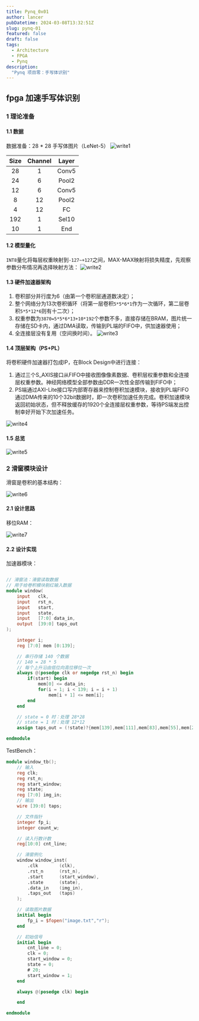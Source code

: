 ```yaml
---
title: Pynq_0x01
author: lancer
pubDatetime: 2024-03-08T13:32:51Z
slug: pynq-01
featured: false
draft: false
tags:
  - Architecture
  - FPGA
  - Pynq
description:
  "Pynq 项目零：手写体识别"
---
```



## fpga 加速手写体识别

### 1 理论准备

#### 1.1 数据

数据准备：28 * 28 手写体图片（LeNet-5）
![write1](../../assets/images/pynq/pynq1-write1.png)

  |Size  |Channel   |Layer|
  |:---:|:------:|:-----:|
  |28   |  1     |Conv5 |
  |24   |  6     |Pool2 |
  |12   |  6     |Conv5 |
  |8    |  12     |Pool2|
  |4    |  12     |  FC |
  |192  |  1      |Sel10 |
  |10   |  1     | End  |



#### 1.2 模型量化
`INT8`量化将每层权重映射到`-127~+127`之间，MAX-MAX映射将损失精度，先观察参数分布情况再选择映射方法：
![write2](../../assets/images/pynq/pynq1-write2.png)



#### 1.3 硬件加速器架构

1. 卷积部分并行度为6（由第一个卷积层通道数决定）；
2. 整个网络分为13次卷积循环（将第一层卷积`5*5*6*1`作为一次循环，第二层卷积`5*5*12*6`则有十二次）；
3. 权重参数为`3870=5*5*6*13+10*192`个参数不多，直接存储在BRAM，图片统一存储在SD卡内，通过DMA读取，传输到PL端的FIFO中，供加速器使用；
4. 全连接层没有复用（空间换时间）。
![write3](../../assets/images/pynq/pynq1-write3.png)


#### 1.4 顶层架构（PS+PL）

将卷积硬件加速器打包成IP，在Block Design中进行连接：
1. 通过三个S_AXIS接口从FIFO中接收图像像素数据、卷积层权重参数和全连接层权重参数。神经网络模型全部参数由DDR一次性全部传输到FIFO中；
2. PS端通过AXI-Lite接口写内部寄存器来控制卷积加速模块，接收到PL端FIFO通过DMA传来的10个32bit数据时，即一次卷积加速任务完成。卷积加速模块返回初始状态，但不释放缓存的1920个全连接层权重参数，等待PS端发出控制幸好开始下次加速任务。

![write4](../../assets/images/pynq/pynq1-write4.png)

#### 1.5 总览

![write5](../../assets/images/pynq/pynq1-write5.png)

### 2 滑窗模块设计

滑窗是卷积的基本结构：

![write6](../../assets/images/pynq/pynq1-write6.png)

#### 2.1 设计思路
移位RAM：

![write7](../../assets/images/pynq/pynq1-write7.png)

#### 2.2 设计实现

加速器模块：

```verilog

// 滑窗法：滑窗读取数据
// 用于给卷积模块剔红输入数据
module window(
    input   clk,
    input   rst_n,
    input   start,
    input   state,
    input   [7:0] data_in,
    output  [39:0] taps_out
);

    integer i;
    reg [7:0] mem [0:139];

    // 串行存储 140 个数据
    // 140 = 28 * 5
    // 每个上升沿由低位向高位移位一次
    always @(posedge clk or negedge rst_n) begin
        if(start) begin
            mem[0] <= data_in;
            for(i = 1; i < 139; i = i + 1) 
                mem[i + 1] <= mem[i];
        end
    end

    // state = 0 时：处理 28*28
    // state = 1 时：处理 12*12
    assign taps_out = (!state)?{mem[139],mem[111],mem[83],mem[55],mem[27]}:{mem[59],mem[47],mem[35],mem[23],mem[11]};

endmodule

```

TestBench：

```verilog
module window_tb();
    // 输入
    reg clk;
    reg rst_n;
    reg start_window;
    reg state;
    reg [7:0] img_in;
    // 输出
    wire [39:0] taps;

    // 文件指针
    integer fp_i;
    integer count_w;

    // 读入行数计数
    reg[10:0] cnt_line;

    // 滑窗例化
    window window_inst(
        .clk        (clk),
        .rst_n      (rst_n),
        .start      (start_window),
        .state      (state),
        .data_in    (img_in),
        .taps_out   (taps)
    );

    // 读取图片数据
    initial begin
        fp_i = $fopen("image.txt","r");
    end

    // 初始信号
    initial begin
        cnt_line = 0;
        clk = 0;
        start_window = 0;
        state = 0;
        # 20;
        start_window = 1;
    end

    always @(posedge clk) begin

    end

endmodule
```